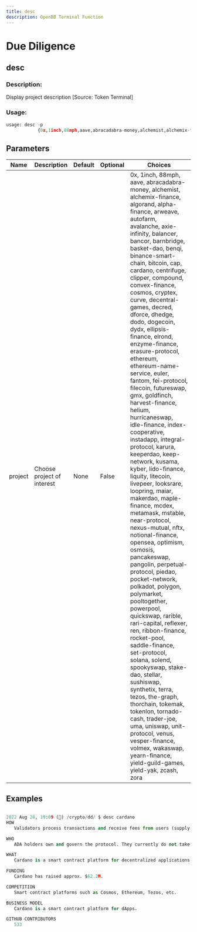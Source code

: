 ```yaml
---
title: desc
description: OpenBB Terminal Function
---
```


# Due Diligence

## desc

### Description: 

Display project description [Source: Token Terminal]

### Usage: 
```python
usage: desc -p
            {0x,1inch,88mph,aave,abracadabra-money,alchemist,alchemix-finance,algorand,alpha-finance,arweave,autofarm,avalanche,axie-infinity,balancer,bancor,barnbridge,basket-dao,benqi,binance-smart-chain,bitcoin,cap,cardano,centrifuge,clipper,compound,convex-finance,cosmos,cryptex,curve,decentral-games,decred,dforce,dhedge,dodo,dogecoin,dydx,ellipsis-finance,elrond,enzyme-finance,erasure-protocol,ethereum,ethereum-name-service,euler,fantom,fei-protocol,filecoin,futureswap,gmx,goldfinch,harvest-finance,helium,hurricaneswap,idle-finance,index-cooperative,instadapp,integral-protocol,karura,keeperdao,keep-network,kusama,kyber,lido-finance,liquity,litecoin,livepeer,looksrare,loopring,maiar,makerdao,maple-finance,mcdex,metamask,mstable,near-protocol,nexus-mutual,nftx,notional-finance,opensea,optimism,osmosis,pancakeswap,pangolin,perpetual-protocol,piedao,pocket-network,polkadot,polygon,polymarket,pooltogether,powerpool,quickswap,rarible,rari-capital,reflexer,ren,ribbon-finance,rocket-pool,saddle-finance,set-protocol,solana,solend,spookyswap,stake-dao,stellar,sushiswap,synthetix,terra,tezos,the-graph,thorchain,tokemak,tokenlon,tornado-cash,trader-joe,uma,uniswap,unit-protocol,venus,vesper-finance,volmex,wakaswap,yearn-finance,yield-guild-games,yield-yak,zcash,zora}
```

## Parameters

| Name | Description | Default | Optional | Choices |
| ---- | ----------- | ------- | -------- | ------- |
| project | Choose project of interest | None | False | 0x, 1inch, 88mph, aave, abracadabra-money, alchemist, alchemix-finance, algorand, alpha-finance, arweave, autofarm, avalanche, axie-infinity, balancer, bancor, barnbridge, basket-dao, benqi, binance-smart-chain, bitcoin, cap, cardano, centrifuge, clipper, compound, convex-finance, cosmos, cryptex, curve, decentral-games, decred, dforce, dhedge, dodo, dogecoin, dydx, ellipsis-finance, elrond, enzyme-finance, erasure-protocol, ethereum, ethereum-name-service, euler, fantom, fei-protocol, filecoin, futureswap, gmx, goldfinch, harvest-finance, helium, hurricaneswap, idle-finance, index-cooperative, instadapp, integral-protocol, karura, keeperdao, keep-network, kusama, kyber, lido-finance, liquity, litecoin, livepeer, looksrare, loopring, maiar, makerdao, maple-finance, mcdex, metamask, mstable, near-protocol, nexus-mutual, nftx, notional-finance, opensea, optimism, osmosis, pancakeswap, pangolin, perpetual-protocol, piedao, pocket-network, polkadot, polygon, polymarket, pooltogether, powerpool, quickswap, rarible, rari-capital, reflexer, ren, ribbon-finance, rocket-pool, saddle-finance, set-protocol, solana, solend, spookyswap, stake-dao, stellar, sushiswap, synthetix, terra, tezos, the-graph, thorchain, tokemak, tokenlon, tornado-cash, trader-joe, uma, uniswap, unit-protocol, venus, vesper-finance, volmex, wakaswap, yearn-finance, yield-guild-games, yield-yak, zcash, zora |


## Examples

```python

2022 Aug 28, 19:09 (🦋) /crypto/dd/ $ desc cardano
HOW
   Validators process transactions and receive fees from users (supply-side revenue).

WHO
   ADA holders own and govern the protocol. They currently do not take a cut of the total transaction fees paid by users (protocol revenue).

WHAT
   Cardano is a smart contract platform for decentralized applications (a blockchain). Cardano was founded by Charles Hoskinson & Jeremy Wood and launched in 2017.

FUNDING
   Cardano has raised approx. $62.2M.

COMPETITION
   Smart contract platforms such as Cosmos, Ethereum, Tezos, etc.

BUSINESS MODEL
   Cardano is a smart contract platform for dApps.

GITHUB CONTRIBUTORS
   533

```


